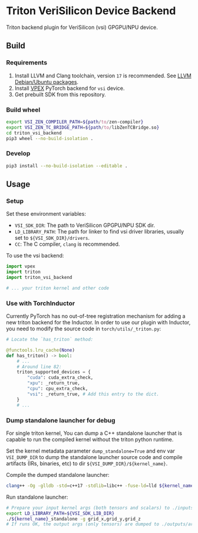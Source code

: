# Triton VeriSilicon Device Backend

Triton backend plugin for VeriSilicon (vsi) GPGPU/NPU device.

## Build

### Requirements

1. Install LLVM and Clang toolchain, version `17` is recommended. See [LLVM Debian/Ubuntu packages](https://apt.llvm.org).
2. Install [VPEX](https://github.com/VeriSilicon/VPEX) PyTorch backend for `vsi` device.
3. Get prebuilt SDK from this repository.

### Build wheel

```sh
export VSI_ZEN_COMPILER_PATH=${path/to/zen-compiler}
export VSI_ZEN_TC_BRIDGE_PATH=${path/to/libZenTCBridge.so}
cd triton_vsi_backend
pip3 wheel --no-build-isolation .
```

### Develop

```sh
pip3 install --no-build-isolation --editable .
```

## Usage

### Setup

Set these environment variables:

- `VSI_SDK_DIR`: The path to VeriSilicon GPGPU/NPU SDK dir.
- `LD_LIBRARY_PATH`: The path for linker to find vsi driver libraries, usually set to `${VSI_SDK_DIR}/drivers`.
- `CC`: The C compiler, `clang` is recommended.

To use the vsi backend:

```python
import vpex
import triton
import triton_vsi_backend

# ... your triton kernel and other code
```

### Use with TorchInductor

Currently PyTorch has no out-of-tree registration mechanism for adding a new triton backend for the Inductor. In order to use our plugin with Inductor, you need to modify the source code in `torch/utils/_triton.py`:

```python
# Locate the `has_triton` method:

@functools.lru_cache(None)
def has_triton() -> bool:
    # ...
    # Around line 82:
    triton_supported_devices = {
        "cuda": cuda_extra_check,
        "xpu": _return_true,
        "cpu": cpu_extra_check,
        "vsi": _return_true, # Add this entry to the dict.
    }
    # ...
```

### Dump standalone launcher for debug

For single triton kernel, You can dump a C++ standalone launcher that is capable to run the compiled kernel without the triton python runtime.

Set the kernel metadata parameter `dump_standalone=True` and env var `VSI_DUMP_DIR` to dump the standalone launcher source code and compile artifacts (IRs, binaries, etc) to dir `${VSI_DUMP_DIR}/${kernel_name}`.

Compile the dumped standalone launcher:

```sh
clang++ -Og -glldb -std=c++17 -stdlib=libc++ -fuse-ld=lld ${kernel_name}_standalone.cpp -o ${kernel_name}_standalone -I ${VSI_SDK_INCLUDE_DIR} -L ${VSI_SDK_LIB_DIR} -lOpenCL
```

Run standalone launcher:

```sh
# Prepare your input kernel args (both tensors and scalars) to ./inputs/arg_{i}.npy
export LD_LIBRARY_PATH=${VSI_SDK_LIB_DIR}
./${kernel_name}_standalone -g grid_x,grid_y,grid_z
# If runs OK, the output args (only tensors) are dumped to ./outputs/arg_{i}.npy
```
